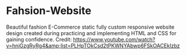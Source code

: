 # Fahsion-Website
Beautiful fashion E-Commerce static fully custom responsive website design created during practicing and implementing HTML and CSS for gaining confidence.  Credit: https://www.youtube.com/watch?v=hnjGzgRyRg4&amp;list=PLHpTOkCsd2tPKWNYAbwp6FSkOACEkIzbz
